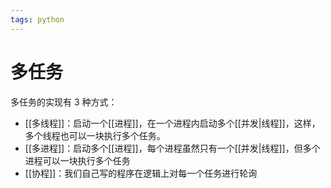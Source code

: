 ```yaml
---
tags: python
---
```

# 多任务

多任务的实现有 3 种方式：

- [[多线程]]：启动一个[[进程]]，在一个进程内启动多个[[并发|线程]]，这样，多个线程也可以一块执行多个任务。
- [[多进程]]：启动多个[[进程]]，每个进程虽然只有一个[[并发|线程]]，但多个进程可以一块执行多个任务
- [[协程]]：我们自己写的程序在逻辑上对每一个任务进行轮询
